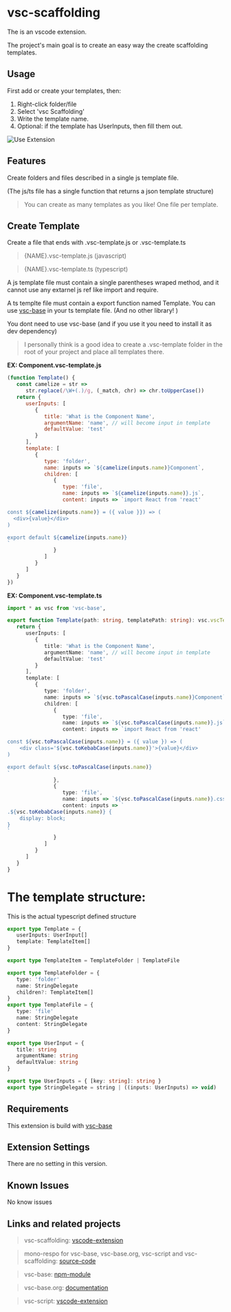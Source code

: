 # vsc-scaffolding

The is an vscode extension.

The project's main goal is to create an easy way the create scaffolding templates.

## Usage

First add or create your templates, then:

1. Right-click folder/file
2. Select 'vsc Scaffolding'
3. Write the template name.
4. Optional: if the template has UserInputs, then fill them out.

![Use Extension](images/vsc-scaffolding.gif)

## Features

Create folders and files described in a single js template file.

(The js/ts file has a single function that returns a json template structure)

> You can create as many templates as you like! One file per template.

## Create Template

Create a file that ends with .vsc-template.js or .vsc-template.ts

> {NAME}.vsc-template.js (javascript)

> {NAME}.vsc-template.ts (typescript)

A js template file must contain a single parentheses wraped method,
and it cannot use any extarnel js ref like import and require.

A ts templte file must contain a export function named Template.
You can use [vsc-base](http://vsc-base.org) in your ts template file.
(And no other library! )

You dont need to use vsc-base (and if you use it you need to install it as dev dependency)

> I personally think is a good idea to create a .vsc-template folder in the root of your project and place all templates there.

**EX: Component.vsc-template.js**

```js
(function Template() {
   const camelize = str =>
      str.replace(/\W+(.)/g, (_match, chr) => chr.toUpperCase())
   return {
      userInputs: [
         {
            title: 'What is the Component Name',
            argumentName: 'name', // will become input in template
            defaultValue: 'test'
         }
      ],
      template: [
         {
            type: 'folder',
            name: inputs => `${camelize(inputs.name)}Component`,
            children: [
               {
                  type: 'file',
                  name: inputs => `${camelize(inputs.name)}.js`,
                  content: inputs => `import React from 'react'

const ${camelize(inputs.name)} = ({ value }}) => (
  <div>{value}</div>
)

export default ${camelize(inputs.name)}
`
               }
            ]
         }
      ]
   }
})
```

**EX: Component.vsc-template.ts**

```ts
import * as vsc from 'vsc-base'‚

export function Template(path: string, templatePath: string): vsc.vscTemplate {
   return {
      userInputs: [
         {
            title: 'What is the Component Name',
            argumentName: 'name', // will become input in template
            defaultValue: 'test'
         }
      ],
      template: [
         {
            type: 'folder',
            name: inputs => `${vsc.toPascalCase(inputs.name)}Component`,
            children: [
               {
                  type: 'file',
                  name: inputs => `${vsc.toPascalCase(inputs.name)}.js`,
                  content: inputs => `import React from 'react'

const ${vsc.toPascalCase(inputs.name)} = ({ value }) => (
	<div class='${vsc.toKebabCase(inputs.name)}'>{value}</div>
)

export default ${vsc.toPascalCase(inputs.name)}
`
               },
               {
                  type: 'file',
                  name: inputs => `${vsc.toPascalCase(inputs.name)}.css`,
                  content: inputs => `
.${vsc.toKebabCase(inputs.name)} {
	display: block;
}
`
               }
            ]
         }
      ]
   }
}
```

# The template structure:

This is the actual typescript defined structure

```typescript
export type Template = {
   userInputs: UserInput[]
   template: TemplateItem[]
}

export type TemplateItem = TemplateFolder | TemplateFile

export type TemplateFolder = {
   type: 'folder'
   name: StringDelegate
   children?: TemplateItem[]
}
export type TemplateFile = {
   type: 'file'
   name: StringDelegate
   content: StringDelegate
}

export type UserInput = {
   title: string
   argumentName: string
   defaultValue: string
}

export type UserInputs = { [key: string]: string }
export type StringDelegate = string | ((inputs: UserInputs) => void)
```

## Requirements

This extension is build with [vsc-base](http://vsc-base.org)

## Extension Settings

There are no setting in this version.

## Known Issues

No know issues

## Links and related projects

> vsc-scaffolding: [vscode-extension](https://marketplace.visualstudio.com/items?itemName=alfnielsen.vsc-scafolding)

> mono-respo for vsc-base, vsc-base.org, vsc-script and vsc-scaffolding: [source-code](https://github.com/alfnielsen/vsc-base)

> vsc-base: [npm-module](https://www.npmjs.com/package/vsc-base)

> vsc-base.org: [documentation](http://vsc-base.org)

> vsc-script: [vscode-extension](https://marketplace.visualstudio.com/items?itemName=alfnielsen.vsc-script)
